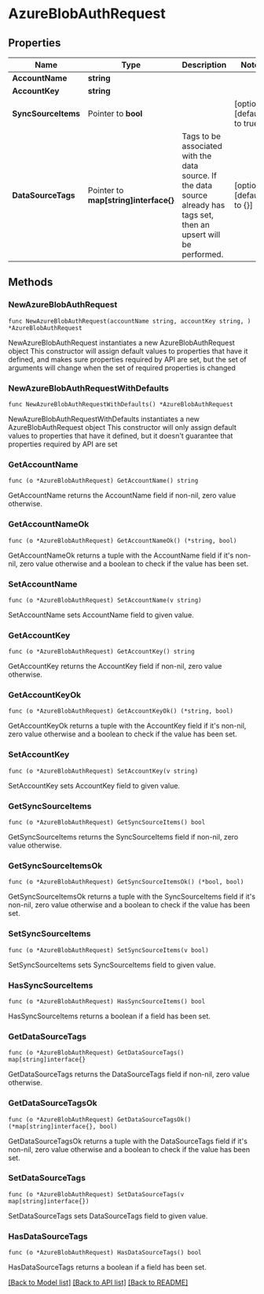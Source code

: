 # AzureBlobAuthRequest

## Properties

Name | Type | Description | Notes
------------ | ------------- | ------------- | -------------
**AccountName** | **string** |  | 
**AccountKey** | **string** |  | 
**SyncSourceItems** | Pointer to **bool** |  | [optional] [default to true]
**DataSourceTags** | Pointer to **map[string]interface{}** | Tags to be associated with the data source. If the data source already has tags set, then an upsert will be performed. | [optional] [default to {}]

## Methods

### NewAzureBlobAuthRequest

`func NewAzureBlobAuthRequest(accountName string, accountKey string, ) *AzureBlobAuthRequest`

NewAzureBlobAuthRequest instantiates a new AzureBlobAuthRequest object
This constructor will assign default values to properties that have it defined,
and makes sure properties required by API are set, but the set of arguments
will change when the set of required properties is changed

### NewAzureBlobAuthRequestWithDefaults

`func NewAzureBlobAuthRequestWithDefaults() *AzureBlobAuthRequest`

NewAzureBlobAuthRequestWithDefaults instantiates a new AzureBlobAuthRequest object
This constructor will only assign default values to properties that have it defined,
but it doesn't guarantee that properties required by API are set

### GetAccountName

`func (o *AzureBlobAuthRequest) GetAccountName() string`

GetAccountName returns the AccountName field if non-nil, zero value otherwise.

### GetAccountNameOk

`func (o *AzureBlobAuthRequest) GetAccountNameOk() (*string, bool)`

GetAccountNameOk returns a tuple with the AccountName field if it's non-nil, zero value otherwise
and a boolean to check if the value has been set.

### SetAccountName

`func (o *AzureBlobAuthRequest) SetAccountName(v string)`

SetAccountName sets AccountName field to given value.


### GetAccountKey

`func (o *AzureBlobAuthRequest) GetAccountKey() string`

GetAccountKey returns the AccountKey field if non-nil, zero value otherwise.

### GetAccountKeyOk

`func (o *AzureBlobAuthRequest) GetAccountKeyOk() (*string, bool)`

GetAccountKeyOk returns a tuple with the AccountKey field if it's non-nil, zero value otherwise
and a boolean to check if the value has been set.

### SetAccountKey

`func (o *AzureBlobAuthRequest) SetAccountKey(v string)`

SetAccountKey sets AccountKey field to given value.


### GetSyncSourceItems

`func (o *AzureBlobAuthRequest) GetSyncSourceItems() bool`

GetSyncSourceItems returns the SyncSourceItems field if non-nil, zero value otherwise.

### GetSyncSourceItemsOk

`func (o *AzureBlobAuthRequest) GetSyncSourceItemsOk() (*bool, bool)`

GetSyncSourceItemsOk returns a tuple with the SyncSourceItems field if it's non-nil, zero value otherwise
and a boolean to check if the value has been set.

### SetSyncSourceItems

`func (o *AzureBlobAuthRequest) SetSyncSourceItems(v bool)`

SetSyncSourceItems sets SyncSourceItems field to given value.

### HasSyncSourceItems

`func (o *AzureBlobAuthRequest) HasSyncSourceItems() bool`

HasSyncSourceItems returns a boolean if a field has been set.

### GetDataSourceTags

`func (o *AzureBlobAuthRequest) GetDataSourceTags() map[string]interface{}`

GetDataSourceTags returns the DataSourceTags field if non-nil, zero value otherwise.

### GetDataSourceTagsOk

`func (o *AzureBlobAuthRequest) GetDataSourceTagsOk() (*map[string]interface{}, bool)`

GetDataSourceTagsOk returns a tuple with the DataSourceTags field if it's non-nil, zero value otherwise
and a boolean to check if the value has been set.

### SetDataSourceTags

`func (o *AzureBlobAuthRequest) SetDataSourceTags(v map[string]interface{})`

SetDataSourceTags sets DataSourceTags field to given value.

### HasDataSourceTags

`func (o *AzureBlobAuthRequest) HasDataSourceTags() bool`

HasDataSourceTags returns a boolean if a field has been set.


[[Back to Model list]](../README.md#documentation-for-models) [[Back to API list]](../README.md#documentation-for-api-endpoints) [[Back to README]](../README.md)


